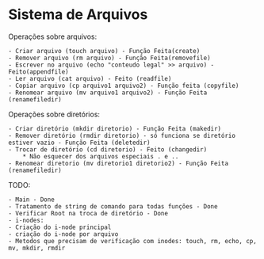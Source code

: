 # Sistema de Arquivos
 
Operações sobre arquivos:

    - Criar arquivo (touch arquivo) - Função Feita(create)
    - Remover arquivo (rm arquivo) - Função Feita(removefile)
    - Escrever no arquivo (echo "conteudo legal" >> arquivo) - Feito(appendfile)
    - Ler arquivo (cat arquivo) - Feito (readfile)
    - Copiar arquivo (cp arquivo1 arquivo2) - Função feita (copyfile)
    - Renomear arquivo (mv arquivo1 arquivo2) - Função Feita (renamefiledir)

Operações sobre diretórios:

    - Criar diretório (mkdir diretorio) - Função Feita (makedir)
    - Remover diretório (rmdir diretorio) - só funciona se diretório estiver vazio - Função Feita (deletedir)
    - Trocar de diretório (cd diretorio) - Feito (changedir)
        * Não esquecer dos arquivos especiais . e .. 
    - Renomear diretorio (mv diretorio1 diretorio2) - Função Feita (renamefiledir)

TODO: 

    - Main - Done
    - Tratamento de string de comando para todas funções - Done
    - Verificar Root na troca de diretório - Done
    - i-nodes:
    - Criação do i-node principal
    - criação do i-node por arquivo
    - Metodos que precisam de verificação com inodes: touch, rm, echo, cp, mv, mkdir, rmdir

